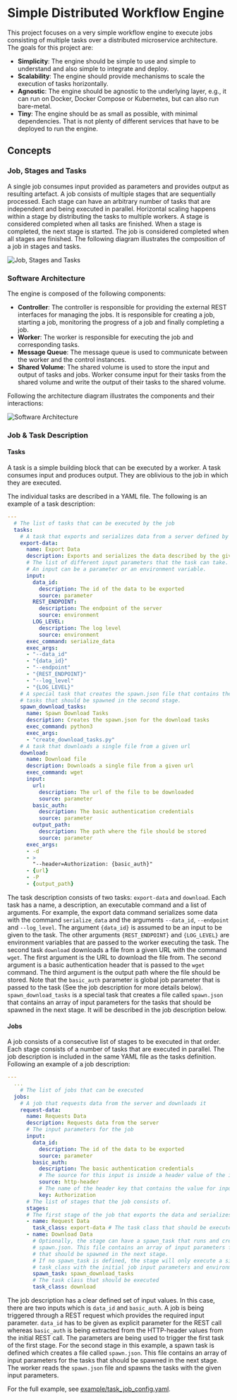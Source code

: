 # Simple Distributed Workflow Engine
This project focuses on a very simple workflow engine to execute jobs consisting of multiple tasks over a distributed microservice architecture.
The goals for this project are:
- **Simplicity**: The engine should be simple to use and simple to understand and also simple to integrate and deploy.
- **Scalability**: The engine should provide mechanisms to scale the execution of tasks horizontally.
- **Agnostic**: The engine should be agnostic to the underlying layer, e.g., it can run on Docker, Docker Compose or Kubernetes, but can also run bare-metal.
- **Tiny**: The engine should be as small as possible, with minimal dependencies. That is not plenty of different services that have to be deployed to run the engine.

## Concepts

### Job, Stages and Tasks
A single job consumes input provided as parameters and provides output as resulting artefact. A job consists of multiple stages that are sequentially processed.
Each stage can have an arbitrary number of tasks that are independent and being executed in parallel. Horizontal scaling happens within a stage by distributing the tasks to multiple workers.
A stage is considered completed when all tasks are finished.
When a stage is completed, the next stage is started.
The job is considered completed when all stages are finished.
The following diagram illustrates the composition of a job in stages and tasks.

![Job, Stages and Tasks](./img/job_stages_tasks.png)

### Software Architecture
The engine is composed of the following components:
- **Controller**: The controller is responsible for providing the external REST interfaces for managing the jobs. It is responsible for creating a job, starting a job, monitoring the progress of a job and finally completing a job.
- **Worker**: The worker is responsible for executing the job and corresponding tasks.
- **Message Queue**: The message queue is used to communicate between the worker and the control instances.
- **Shared Volume**: The shared volume is used to store the input and output of tasks and jobs. Worker consume input for their tasks from the shared volume and write the output of their tasks to the shared volume.

Following the architecture diagram illustrates the components and their interactions:

![Software Architecture](./img/software_architecture.png)

### Job & Task Description

#### Tasks
A task is a simple building block that can be executed by a worker. A task consumes input and produces output. They are oblivious to the job in which they are executed.

The individual tasks are described in a YAML file. The following is an example of a task description:
```yaml
---
  # The list of tasks that can be executed by the job
  tasks:
    # A task that exports and serializes data from a server defined by the given data id.
    export-data:
      name: Export Data
      description: Exports and serializes the data described by the given id
      # The list of different input parameters that the task can take.
      # An input can be a parameter or an environment variable.
      input:
        data_id:
          description: The id of the data to be exported
          source: parameter
        REST_ENDPOINT:
          description: The endpoint of the server
          source: environment
        LOG_LEVEL:
          description: The log level
          source: environment
      exec_command: serialize_data
      exec_args:
      - "--data_id"
      - "{data_id}"
      - "--endpoint"
      - "{REST_ENDPOINT}"
      - "--log_level"
      - "{LOG_LEVEL}"
    # A special task that creates the spawn.json file that contains the input parameters for the
    # tasks that should be spawned in the second stage.
    spawn_download_tasks:
      name: Spawn Download Tasks
      description: Creates the spawn.json for the download tasks
      exec_command: python3
      exec_args:
      - "create_download_tasks.py"
    # A task that downloads a single file from a given url
    download:
      name: Download file
      description: Downloads a single file from a given url
      exec_command: wget
      input:
        url:
          description: The url of the file to be downloaded
          source: parameter
        basic_auth:
          description: The basic authentication credentials
          source: parameter
        output_path:
          description: The path where the file should be stored
          source: parameter
      exec_args:
      - -d
      - >
        "--header=Authorization: {basic_auth}"
      - {url}
      - -P
      - {output_path}
```
The task description consists of two tasks: `export-data` and `download`. Each task has a name, a description, an executable command and a list of arguments.
For example, the export data command serializes some data with the command `serialize_data` and the arguments `--data_id`, `--endpoint` and `--log_level`.
The argument `{data_id}` is assumed to be an input to be given to the task. The other arguments `{REST_ENDPOINT}` and `{LOG_LEVEL}` are environment variables that are passed to the worker executing the task. The second task `download` downloads a file from a given URL with the command `wget`. The first argument is the URL to download the file from. The second argument is a basic authentication header that is passed to the `wget` command. The third argument is the output path where the file should be stored. Note that the `basic_auth` parameter is global job parameter that is passed to the task (See the job description for more details below). `spawn_download_tasks` is a special task that creates a file called `spawn.json` that contains an array of input parameters for the tasks that should be spawned in the next stage. It will be described in the job description below.

#### Jobs
A job consists of a consecutive list of stages to be executed in that order. Each stage consists of a number of tasks that are executed in parallel. The job description is included in the same YAML file as the tasks definition. Following an example of a job description:
```yaml
---
  ...
    # The list of jobs that can be executed
  jobs:
    # A job that requests data from the server and downloads it
    request-data:
      name: Requests Data
      description: Requests data from the server
      # The input parameters for the job
      input:
        data_id:
          description: The id of the data to be exported
          source: parameter
        basic_auth:
          description: The basic authentication credentials
          # The source for this input is inside a header value of the initial REST request
          source: http-header
          # The name of the header key that contains the value for input
          key: Authorization
      # The list of stages that the job consists of.
      stages:
      # The first stage of the job that exports the data and serializes it
      - name: Request Data
        task_class: export-data # The task class that should be executed
      - name: Download Data
        # Optionally, the stage can have a spawn_task that runs and creates a file called
        # spawn.json. This file contains an array of input parameters for the tasks 
        # that should be spawned in the next stage.
        # If no spawn_task is defined, the stage will only execute a single instance of the defined
        # task_class with the initial job input parameters and environment variables.
        spawn_task: spawn_download_tasks
        # The task class that should be executed
        task_class: download
```
The job description has a clear defined set of input values. In this case, there are two inputs which is `data_id` and `basic_auth`. A job is being triggered through a REST request which provides the required input parameter. `data_id` has to be given as explicit parameter for the REST call whereas `basic_auth` is being extracted from the HTTP-header values from the initial REST call. The parameters are being used to trigger the first task of the first stage. For the second stage in this example, a spawn task is defined which creates a file called `spawn.json`. This file contains an array of input parameters for the tasks that should be spawned in the next stage. The worker reads the `spawn.json` file and spawns the tasks with the given input parameters.

For the full example, see [example/task_job_config.yaml](example/task_job_config.yaml).